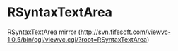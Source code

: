 RSyntaxTextArea
===============

RSyntaxTextArea mirror (http://svn.fifesoft.com/viewvc-1.0.5/bin/cgi/viewvc.cgi/?root=RSyntaxTextArea)
